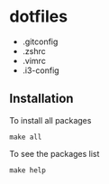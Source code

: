 # dotfiles

* .gitconfig
* .zshrc
* .vimrc
* .i3-config

## Installation
To install all packages
```
make all
```

To see the packages list
```
make help
```
